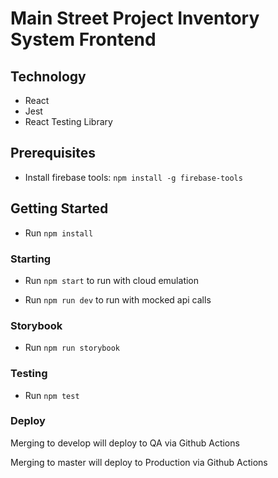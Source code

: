 # Main Street Project Inventory System Frontend

## Technology

- React
- Jest
- React Testing Library

## Prerequisites

- Install firebase tools: `npm install -g firebase-tools`

## Getting Started

- Run `npm install`

### Starting

- Run `npm start` to run with cloud emulation

- Run `npm run dev` to run with mocked api calls

### Storybook

- Run `npm run storybook`

### Testing

- Run `npm test`

### Deploy

Merging to develop will deploy to QA via Github Actions

Merging to master will deploy to Production via Github Actions
